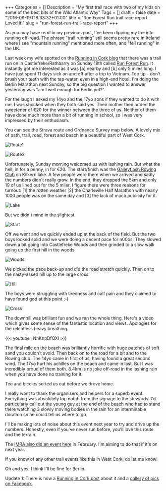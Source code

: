 +++
Categories = []
Description = "My first trail race with two of my kids on some of the best bits of the Wild Atlantic Way"
Tags = []
draft = false
date = "2016-09-19T18:33:32+01:00"
title = "Run Forest Run trail race report. Loved it!"
slug = "run-forest-run-trail-race-report"
+++

As you may have read in my previous post, I've been dipping my toe into running off-road. The phrase "trail running" still seems pretty rare in Ireland where I see "mountain running" mentioned more often, and "fell running" in the UK.

Last week my wife spotted on the [Running in Cork blog](https://corkrunning.blogspot.ie/) that there was a trail run on in Castlefreke/Rathbarry on Sunday 18th called [Run Forest Run](https://www.facebook.com/Run-Forest-Run-175750705775650/?fref=ts). It instantly got me interested as it was [a] nearby and [b] only 5 miles long. I have just spent 11 days sick on and off after a trip to Vietnam. Top tip - don't brush your teeth with the tap-water, even in a high-end hotel. I'm doing the Berlin Marathon next Sunday, so the big question I wanted to answer yesterday was "am I well enough for Berlin yet?". 

For the laugh I asked my 14yo and the 17yo sons if they wanted to do it with me. I was shocked when they both said yes. Their mother then added the sweetener of €20 for the winner between the three of us. Neither of them have done much more than a bit of running in school, so I was very impressed by their enthusiasm.

You can see the Strava route and Ordnance Survey map below. A lovely mix of path, trail, road, forest and beach in a beautiful part of West Cork.

![Route1](http://conoroneill.com.s3.amazonaws.com/wp-content/uploads/2016/09/runforestrun/run_forest_run_route.jpg)

![Route2](http://conoroneill.com.s3.amazonaws.com/wp-content/uploads/2016/09/runforestrun/14224702_1430913196926055_7696748586087695054_n.jpg)

Unfortunately, Sunday morning welcomed us with lashing rain. But what the hell, in for a penny, in for €20. The start/finish was the [Galleyflash Rowing Club](http://www.galleyflash.com/) on Kilkern lake. A few people were there when we arrived and sadly the numbers didn't really grow. In the end, they dropped the 5km and only 19 of us lined out for the 5 miler. I figure there were three reasons for turnout: [1] the rotten weather [2] the Charleville Half Marathon with nearly 1000 people was on the same day and [3] the lack of much publicity for it. 

![Lake](http://conoroneill.com.s3.amazonaws.com/wp-content/uploads/2016/09/runforestrun/20160918_113913.jpg)

But we didn't mind in the slightest.

![Start](http://conoroneill.com.s3.amazonaws.com/wp-content/uploads/2016/09/runforestrun/20160918_115939.jpg)

Off we went and we quickly ended up at the back of the field. But the two boys looked solid and we were doing a decent pace for n00bs. They slowed down a bit going into Castlefreke Woods and then grinded to a slow walk going up the first hill in the woods. 

![Woods](http://conoroneill.com.s3.amazonaws.com/wp-content/uploads/2016/09/runforestrun/20160918_121814.jpg)

We picked the pace back-up and did the road stretch quickly. Then on to the nasty-assed hill up to the large cross. 

![Hill](http://conoroneill.com.s3.amazonaws.com/wp-content/uploads/2016/09/runforestrun/20160918_124653.jpg)

The boys were struggling with tiredness and calf pain and they claimed to have found god at this point ;-)

![Cross](http://conoroneill.com.s3.amazonaws.com/wp-content/uploads/2016/09/runforestrun/20160918_124928.jpg)

The downhill was brilliant fun and we ran the whole thing. Here's a video which gives some sense of the fantastic location and views. Apologies for the relentless heavy breathing.

{{< youtube _NhKnpDfQXI >}}

The final mile on the beach was brilliantly horrific with huge patches of soft sand you couldn't avoid. Then back on to the road for a bit and to the Rowing club. The 14yo came in first of us, having found a great second wind. The 17yo hurt his achilles on the beach and came in last. But I was incredibly proud of them both. 8.4km is no joke off-road in the lashing rain when you have done no training for it.

Tea and biccies sorted us out before we drove home.

I really want to thank the organisers and helpers for a superb event. Everything was absolutely top notch from the signage to the stewards. I'd particularly call out the young guy at the end of the beach who had to stand there watching 3 slowly moving bodies in the rain for an interminable duration so he could tell us where to go.

I'll be making lots of noise about this event next year to try and drive up the numbers. Honestly, even if you've never run before, you'll love this route and the terrain.

The [IMRA also did an event here](https://www.imra.ie/events/details/id/1339/) in February. I'm aiming to do that if it's on next year.

If you know of any other trail events like this in West Cork, do let me know!

Oh and yes, I think I'll be fine for Berlin.

Update 1: There is now a [Running in Cork post](http://corkrunning.blogspot.ie/2016/09/results-photos-of-run-forest-run-5m-in.html) about it and a [gallery of pics on Facebook](https://www.facebook.com/Run-Forest-Run-175750705775650/photos/?tab=album&album_id=1445859345431440).